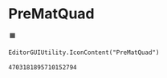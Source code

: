 # PreMatQuad
![](/img/PreMatQuad.png)

``` CSharp
EditorGUIUtility.IconContent("PreMatQuad")
```
```
4703181895710152794
```
